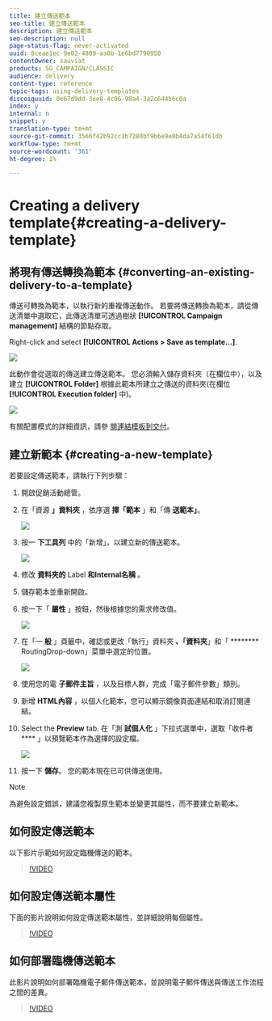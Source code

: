 ```yaml
---
title: 建立傳送範本
seo-title: 建立傳送範本
description: 建立傳送範本
seo-description: null
page-status-flag: never-activated
uuid: 8ceae1ec-9e02-4809-aa8b-1e6bd7790950
contentOwner: sauviat
products: SG_CAMPAIGN/CLASSIC
audience: delivery
content-type: reference
topic-tags: using-delivery-templates
discoiquuid: 0e67d9dd-3ee8-4c06-98a4-3a2c644b6c0a
index: y
internal: n
snippet: y
translation-type: tm+mt
source-git-commit: 3566f42b92cc1b7280bf9b6e9e0b4da7a54f61db
workflow-type: tm+mt
source-wordcount: '361'
ht-degree: 1%

---
```



# Creating a delivery template{#creating-a-delivery-template}

## 將現有傳送轉換為範本 {#converting-an-existing-delivery-to-a-template}

傳送可轉換為範本，以執行新的重複傳送動作。 若要將傳送轉換為範本，請從傳送清單中選取它，此傳送清單可透過樹狀 **[!UICONTROL Campaign management]** 結構的節點存取。

Right-click and select **[!UICONTROL Actions > Save as template...]**.

![](assets/s_ncs_user_campaign_save_as_scenario.png)

此動作會從選取的傳送建立傳送範本。 您必須輸入儲存資料夾（在欄位中），以及建立 **[!UICONTROL Folder]** 根據此範本所建立之傳送的資料夾(在欄位 **[!UICONTROL Execution folder]** 中)。

![](assets/s_ncs_user_campaign_save_as_scenario_a.png)

有關配置模式的詳細資訊，請參 [閱連結模板到交付](../../delivery/using/creating-a-delivery-from-a-template.md#linking-the-template-to-a-delivery)。

## 建立新範本 {#creating-a-new-template}

若要設定傳送範本，請執行下列步驟：

1. 開啟促銷活動總管。
1. 在「資源 **」資料夾** ，依序選 **擇「範本** 」和「傳 **送範本」**。

   ![](assets/delivery_template_1.png)

1. 按一 **下工具列** 中的「新增」，以建立新的傳送範本。

   ![](assets/delivery_template_2.png)

1. 修改 **資料夾的** Label **和Internal名稱** 。
1. 儲存範本並重新開啟。
1. 按一下「 **屬性** 」按鈕，然後根據您的需求修改值。

   ![](assets/delivery_template_3.png)

1. 在「一 **般** 」頁籤中，確認或更改「執行」資料夾 **、「資料夾**」和「 ******** RoutingDrop-down」菜單中選定的位置。

   ![](assets/delivery_template_4.png)

1. 使用您的電 **子郵件主旨** ，以及目標人群，完成「電子郵件參數」類別。
1. 新增 **HTML內容** ，以個人化範本，您可以顯示鏡像頁面連結和取消訂閱連結。
1. Select the **Preview** tab. 在「測 **試個人化** 」下拉式選單中，選取「收件者 **** 」以預覽範本作為選擇的設定檔。

   ![](assets/delivery_template_5.png)

1. 按一下 **儲存**。 您的範本現在已可供傳送使用。

>[!NOTE]
>
>為避免設定錯誤，建議您複製原生範本並變更其屬性，而不要建立新範本。

## 如何設定傳送範本

以下影片示範如何設定臨機傳送的範本。

>[!VIDEO](https://video.tv.adobe.com/v/24066?quality=12)

## 如何設定傳送範本屬性

下面的影片說明如何設定傳送範本屬性，並詳細說明每個屬性。

>[!VIDEO](https://video.tv.adobe.com/v/24067?quality=12)

## 如何部署臨機傳送範本

此影片說明如何部署臨機電子郵件傳送範本，並說明電子郵件傳送與傳送工作流程之間的差異。

>[!VIDEO](https://video.tv.adobe.com/v/24065?quality=12)
